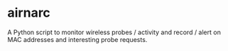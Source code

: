 airnarc
=======

A Python script to monitor wireless probes / activity and record / alert on MAC addresses and interesting probe requests.
